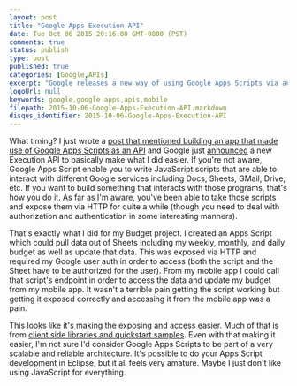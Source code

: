 ```yaml
---
layout: post
title: "Google Apps Execution API"
date: Tue Oct 06 2015 20:16:00 GMT-0800 (PST)
comments: true
status: publish
type: post
published: true
categories: [Google,APIs]
excerpt: "Google releases a new way of using Google Apps Scripts via an API."
logoUrl: null
keywords: google,google apps,apis,mobile
filepath: 2015-10-06-Google-Apps-Execution-API.markdown
disqus_identifier: 2015-10-06-Google-Apps-Execution-API
---
```


What timing?  I just wrote a [post that mentioned building an app that made use of Google Apps Scripts as an API](http://chrisrisner.com/Xamarin-Forms-Woes/) and Google just [announced](http://googledevelopers.blogspot.com/2015/09/run-apps-script-code-from-anywhere.html) a new Execution API to basically make what I did easier.  If you're not aware, Google Apps Script enable you to write JavaScript scripts that are able to interact with different Google services including Docs, Sheets, GMail, Drive, etc.  If you want to build something that interacts with those programs, that's how you do it.  As far as I'm aware, you've been able to take those scripts and expose them via HTTP for quite a while (though you need to deal with authorization and authentication in some interesting manners).  

That's exactly what I did for my Budget project.  I created an Apps Script which could pull data out of Sheets including my weekly, monthly, and daily budget as well as update that data.  This was exposed via HTTP and required my Google user auth in order to access (both the script and the Sheet have to be authorized for the user).  From my mobile app I could call that script's endpoint in order to access the data and update my budget from my mobile app.  It wasn't a terrible pain getting the script working but getting it exposed correctly and accessing it from the mobile app was a pain.

This looks like it's making the exposing and access easier.  Much of that is from [client side libraries and quickstart samples](https://developers.google.com/apps-script/guides/rest/?utm_campaign=execution-API-924&utm_source=gdbc&utm_medium=blog).  Even with that making it easier, I'm not sure I'd consider Google Apps Scripts to be part of a very scalable and reliable architecture.  It's possible to do your Apps Script development in Eclipse, but it all feels very amature.  Maybe I just don't like using JavaScript for everything.